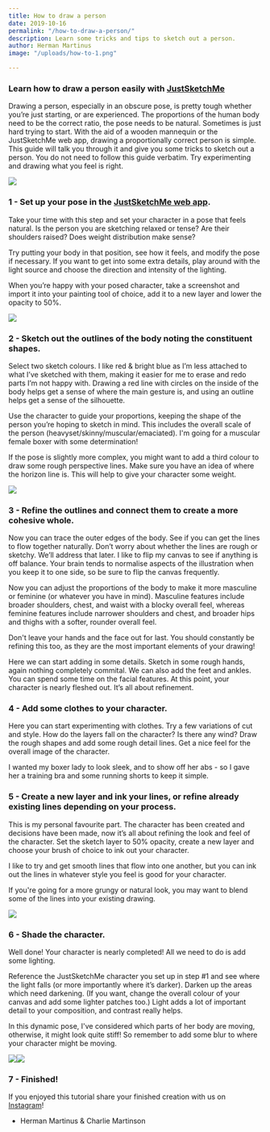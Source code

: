 ```yaml
---
title: How to draw a person
date: 2019-10-16
permalink: "/how-to-draw-a-person/"
description: Learn some tricks and tips to sketch out a person.
author: Herman Martinus
image: "/uploads/how-to-1.png"

---
```


### Learn how to draw a person easily with [JustSketchMe](https://justsketch.me/)

Drawing a person, especially in an obscure pose, is pretty tough whether you’re just starting, or are experienced. The proportions of the human body need to be the correct ratio, the pose needs to be natural. Sometimes is just hard trying to start. With the aid of a wooden mannequin or the JustSketchMe web app, drawing a proportionally correct person is simple. This guide will talk you through it and give you some tricks to sketch out a person. You do not need to follow this guide verbatim. Try experimenting and drawing what you feel is right.

![](/uploads/untitled-artwork.gif)

### 1 - Set up your pose in the [JustSketchMe web app](https://justsketch.me/).

Take your time with this step and set your character in a pose that feels natural. Is the person you are sketching relaxed or tense? Are their shoulders raised? Does weight distribution make sense?

Try putting your body in that position, see how it feels, and modify the pose if necessary. If you want to get into some extra details, play around with the light source and choose the direction and intensity of the lighting.

When you’re happy with your posed character, take a screenshot and import it into your painting tool of choice, add it to a new layer and lower the opacity to 50%.

![](/uploads/untitled.png)

### 2 - Sketch out the outlines of the body noting the constituent shapes.

Select two sketch colours. I like red & bright blue as I’m less attached to what I’ve sketched with them, making it easier for me to erase and redo parts I’m not happy with. Drawing a red line with circles on the inside of the body helps get a sense of where the main gesture is, and using an outline helps get a sense of the silhouette.

Use the character to guide your proportions, keeping the shape of the person you’re hoping to sketch in mind. This includes the overall scale of the person (heavyset/skinny/muscular/emaciated). I'm going for a muscular female boxer with some determination!

If the pose is slightly more complex, you might want to add a third colour to draw some rough perspective lines. Make sure you have an idea of where the horizon line is. This will help to give your character some weight.

![](/uploads/untitled-1.png)

### 3 - Refine the outlines and connect them to create a more cohesive whole.

Now you can trace the outer edges of the body. See if you can get the lines to flow together naturally. Don’t worry about whether the lines are rough or sketchy. We’ll address that later. I like to flip my canvas to see if anything is off balance. Your brain tends to normalise aspects of the illustration when you keep it to one side, so be sure to flip the canvas frequently.

Now you can adjust the proportions of the body to make it more masculine or feminine (or whatever you have in mind). Masculine features include broader shoulders, chest, and waist with a blocky overall feel, whereas feminine features include narrower shoulders and chest, and broader hips and thighs with a softer, rounder overall feel.

Don't leave your hands and the face out for last. You should constantly be refining this too, as they are the most important elements of your drawing!

Here we can start adding in some details. Sketch in some rough hands, again nothing completely commital. We can also add the feet and ankles. You can spend some time on the facial features. At this point, your character is nearly fleshed out. It’s all about refinement.

### 4 - Add some clothes to your character.

Here you can start experimenting with clothes. Try a few variations of cut and style. How do the layers fall on the character? Is there any wind? Draw the rough shapes and add some rough detail lines. Get a nice feel for the overall image of the character.

I wanted my boxer lady to look sleek, and to show off her abs - so I gave her a training bra and some running shorts to keep it simple.

### 5 - Create a new layer and ink your lines, or refine already existing lines depending on your process.

This is my personal favourite part. The character has been created and decisions have been made, now it’s all about refining the look and feel of the character. Set the sketch layer to 50% opacity, create a new layer and choose your brush of choice to ink out your character.

I like to try and get smooth lines that flow into one another, but you can ink out the lines in whatever style you feel is good for your character.

If you're going for a more grungy or natural look, you may want to blend some of the lines into your existing drawing.

![](/uploads/untitled-artwork_-38.png)

### 6 - Shade the character.

Well done! Your character is nearly completed! All we need to do is add some lighting.

Reference the JustSketchMe character you set up in step #1 and see where the light falls (or more importantly where it’s darker). Darken up the areas which need darkening. (If you want, change the overall colour of your canvas and add some lighter patches too.) Light adds a lot of important detail to your composition, and contrast really helps.

In this dynamic pose, I've considered which parts of her body are moving, otherwise, it might look quite stiff! So remember to add some blur to where your character might be moving.

![](/uploads/untitled-artwork-2.gif)![](/uploads/untitled-artwork-2.gif)

### 7 - Finished!

If you enjoyed this tutorial share your finished creation with us on [Instagram](https://instagram.com/justsketch.me)!

* Herman Martinus & Charlie Martinson